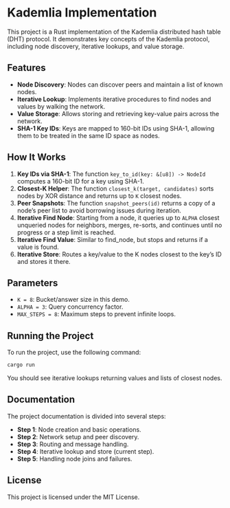 # Kademlia Implementation

This project is a Rust implementation of the Kademlia distributed hash table (DHT) protocol. It demonstrates key concepts of the Kademlia protocol, including node discovery, iterative lookups, and value storage.

## Features

- **Node Discovery**: Nodes can discover peers and maintain a list of known nodes.
- **Iterative Lookup**: Implements iterative procedures to find nodes and values by walking the network.
- **Value Storage**: Allows storing and retrieving key-value pairs across the network.
- **SHA-1 Key IDs**: Keys are mapped to 160-bit IDs using SHA-1, allowing them to be treated in the same ID space as nodes.

## How It Works

1. **Key IDs via SHA-1**: The function `key_to_id(key: &[u8]) -> NodeId` computes a 160-bit ID for a key using SHA-1.
2. **Closest-K Helper**: The function `closest_k(target, candidates)` sorts nodes by XOR distance and returns up to `K` closest nodes.
3. **Peer Snapshots**: The function `snapshot_peers(id)` returns a copy of a node’s peer list to avoid borrowing issues during iteration.
4. **Iterative Find Node**: Starting from a node, it queries up to `ALPHA` closest unqueried nodes for neighbors, merges, re-sorts, and continues until no progress or a step limit is reached.
5. **Iterative Find Value**: Similar to find_node, but stops and returns if a value is found.
6. **Iterative Store**: Routes a key/value to the K nodes closest to the key’s ID and stores it there.

## Parameters

- `K = 8`: Bucket/answer size in this demo.
- `ALPHA = 3`: Query concurrency factor.
- `MAX_STEPS = 8`: Maximum steps to prevent infinite loops.

## Running the Project

To run the project, use the following command:

```bash
cargo run
```

You should see iterative lookups returning values and lists of closest nodes.

## Documentation

The project documentation is divided into several steps:

- **Step 1**: Node creation and basic operations.
- **Step 2**: Network setup and peer discovery.
- **Step 3**: Routing and message handling.
- **Step 4**: Iterative lookup and store (current step).
- **Step 5**: Handling node joins and failures.

## License

This project is licensed under the MIT License. 
